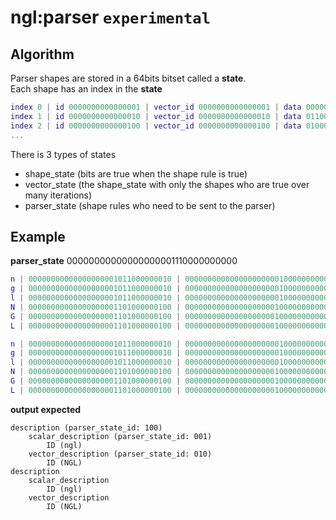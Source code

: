 # ngl:parser `experimental`

## Algorithm
Parser shapes are stored in a 64bits bitset called a **state**. \
Each shape has an index in the **state**

```m
index 0 | id 0000000000000001 | vector_id 0000000000000001 | data 0000000000100000 | shape_space
index 1 | id 0000000000000010 | vector_id 0000000000000010 | data 0110000101111010 | range_az
index 2 | id 0000000000000100 | vector_id 0000000000000100 | data 0100000101011010 | range_AZ
...
```

There is 3 types of states
- shape_state (bits are true when the shape rule is true)
- vector_state (the shape_state with only the shapes who are true over many iterations)
- parser_state (shape rules who need to be sent to the parser)


## Example
**parser_state** 00000000000000000001110000000000


```m
n | 00000000000000000001011000000010 | 00000000000000000000010000000000 | 00000000000000000001010000000000
g | 00000000000000000001011000000010 | 00000000000000000000010000000000 | 00000000000000000001010000000000
l | 00000000000000000001011000000010 | 00000000000000000000010000000000 | 00000000000000000001010000000000
N | 00000000000000000001101000000100 | 00000000000000000000100000000000 | 00000000000000000001100000000000
G | 00000000000000000001101000000100 | 00000000000000000000100000000000 | 00000000000000000001100000000000
L | 00000000000000000001101000000100 | 00000000000000000000100000000000 | 00000000000000000001100000000000

n | 00000000000000000001011000000010 | 00000000000000000000010000000000 | 00000000000000000001010000000000
g | 00000000000000000001011000000010 | 00000000000000000000010000000000 | 00000000000000000001010000000000
l | 00000000000000000001011000000010 | 00000000000000000000010000000000 | 00000000000000000001010000000000
N | 00000000000000000001101000000100 | 00000000000000000000100000000000 | 00000000000000000001100000000000
G | 00000000000000000001101000000100 | 00000000000000000000100000000000 | 00000000000000000001100000000000
L | 00000000000000000001101000000100 | 00000000000000000000100000000000 | 00000000000000000001100000000000
```

**output expected**
```
description (parser_state_id: 100)
    scalar_description (parser_state_id: 001)
        ID (ngl)
    vector_description (parser_state_id: 010)
        ID (NGL)
description
    scalar_description
        ID (ngl)
    vector_description
        ID (NGL)
```
        